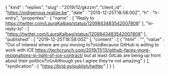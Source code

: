 {
  "kind" : "replies",
  "slug" : "2019/12/gkzzm",
  "client_id" : "https://indigenous.realize.be",
  "date" : "2019-12-25T18:58:00Z",
  "h" : "h-entry",
  "properties" : {
    "name" : [ "Reply to https://twitter.com/LauraKalbag/status/1209843483542007808" ],
    "in-reply-to" : [ "https://twitter.com/LauraKalbag/status/1209843483542007808" ],
    "published" : [ "2019-12-25T18:58:00Z" ],
    "content" : [ {
      "html" : "",
      "value" : "Out of interest where are you moving to?\n\nBecause GitHub is willing to work with ICE https://techcrunch.com/2019/11/13/github-faces-more-resignations-in-light-of-ice-contract/ but at least GitLab are being up front about their politics?\n\nAlthough yes I agree they're not amazing"
    } ],
    "syndication" : [ "https://brid.gy/publish/twitter" ]
  }
}
